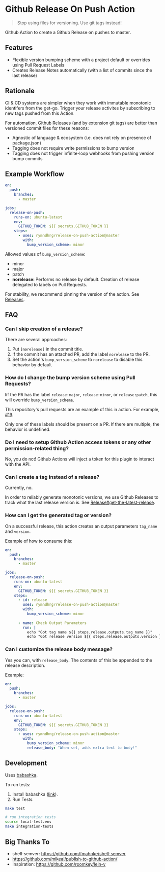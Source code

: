 # Github Release On Push Action

> Stop using files for versioning. Use git tags instead!

Github Action to create a Github Release on pushes to master.

## Features

- Flexible version bumping scheme with a project default or overrides using Pull Request Labels
- Creates Release Notes automatically (with a list of commits since the last release)

## Rationale

CI & CD systems are simpler when they work with immutable monotonic identifers
from the get-go. Trigger your release activites by subscribing to new tags
pushed from this Action.

For automation, Github Releases (and by extension git tags) are better than
versioned commit files for these reasons:

- Agnostic of language & ecosystem (i.e. does not rely on presence of package.json)
- Tagging does not require write permissions to bump version
- Tagging does not trigger infinite-loop webhooks from pushing version bump commits

## Example Workflow

``` yaml
on: 
  push:
    branches:
      - master

jobs:
  release-on-push:
    runs-on: ubuntu-latest
    env:
      GITHUB_TOKEN: ${{ secrets.GITHUB_TOKEN }}
    steps:
      - uses: rymndhng/release-on-push-action@master
        with:
          bump_version_scheme: minor
```

Allowed values of `bump_version_scheme`:

- minor
- major
- patch
- **norelease**: Performs no release by default. Creation of release delegated to labels on Pull Requests.

For stability, we recommend pinning the version of the action. See [Releases](https://github.com/rymndhng/release-on-push-action/releases).

## FAQ

### Can I skip creation of a release?

There are several approaches:

1. Put `[norelease]` in the commit title.
2. If the commit has an attached PR, add the label `norelease` to the PR.
3. Set the action's `bump_version_scheme` to `norelease` to disable this behavior by default

### How do I change the bump version scheme using Pull Requests?

Iif the PR has the label `release:major`, `release:minor`, or `release:patch`, this will override `bump_version_scheme`. 

This repository's pull requests are an example of this in action. For example, [#19](https://github.com/rymndhng/release-on-push-action/pull/19).

Only one of these labels should be present on a PR. If there are multiple, the behavior is undefined.

### Do I need to setup Github Action access tokens or any other permission-related thing?

No, you do not! Github Actions will inject a token for this plugin to interact with the API. 

### Can I create a tag instead of a release?

Currently, no.

In order to reliably generate monotonic versions, we use Github Releases to
track what the last release version is. See [Release#get-the-latest-release](https://developer.github.com/v3/repos/releases/#get-the-latest-release).

### How can I get the generated tag or version?

On a successful release, this action creates an output parameters `tag_name` and `version`. 

Example of how to consume this:

``` yaml
on: 
  push:
    branches:
      - master

jobs:
  release-on-push:
    runs-on: ubuntu-latest
    env:
      GITHUB_TOKEN: ${{ secrets.GITHUB_TOKEN }}
    steps:
      - id: release
        uses: rymndhng/release-on-push-action@master
        with:
          bump_version_scheme: minor
          
      - name: Check Output Parameters
        run: |
          echo "Got tag name ${{ steps.release.outputs.tag_name }}"
          echo "Got release version ${{ steps.release.outputs.version }}"
```

### Can I customize the release body message?

Yes you can, with `release_body`. The contents of this be appended to the release description.

Example:

``` yaml
on:
  push:
    branches:
      - master

jobs:
  release-on-push:
    runs-on: ubuntu-latest
    env:
      GITHUB_TOKEN: ${{ secrets.GITHUB_TOKEN }}
    steps:
      - uses: rymndhng/release-on-push-action@master
        with:
          bump_version_scheme: minor
          release_body: "When set, adds extra text to body!"
```


## Development

Uses [babashka](https://github.com/borkdude/babashka).

To run tests:

1. Install babashka ([link](https://github.com/borkdude/babashka#installation)).
2. Run Tests

``` sh
make test

# run integration tests
source local-test.env
make integration-tests
```


## Big Thanks To

- shell-semver: https://github.com/fmahnke/shell-semver
- https://github.com/mikeal/publish-to-github-action/
- Inspiration: https://github.com/roomkey/lein-v
